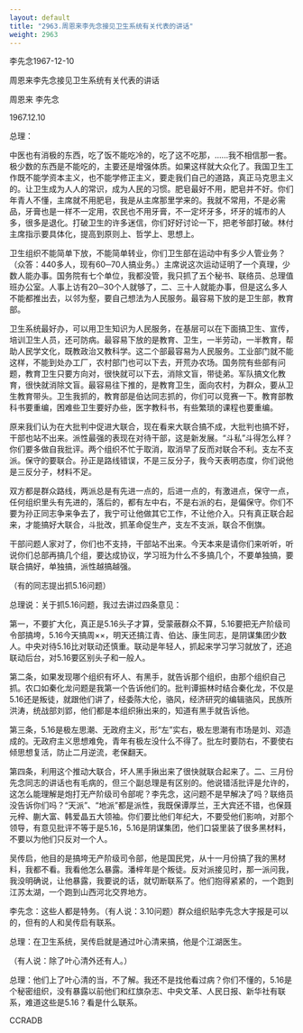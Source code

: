 ```yaml
---
layout: default
title: "2963.周恩来李先念接见卫生系统有关代表的讲话"
weight: 2963
---
```


李先念1967-12-10

周恩来李先念接见卫生系统有关代表的讲话

周恩来 李先念

1967.12.10

总理：

中医也有消极的东西，吃了饭不能吃冷的，吃了这不吃那，……我不相信那一套。极少数的东西是不能吃的，主要还是增强体质。如果这样就大众化了。我国卫生工作既不能学资本主义，也不能学修正主义，要走我们自己的道路，真正马克思主义的。让卫生成为人人的常识，成为人民的习惯。肥皂最好不用，肥皂并不好。你们年青人不懂，主席就不用肥皂，我是从主席那里学来的。我就不常用，不是必需品，牙膏也是一样不一定用，农民也不用牙膏，不一定坏牙多，坏牙的城市的人多，很多是退化。打破卫生的许多迷信，你们好好讨论一下，把老爷部打破。林付主席指示要具体化，提高到原则上、哲学上、思想上。

卫生组织不能简单下放，不能简单转业，你们卫生部在运动中有多少人管业务？（众答：440多人，现有60─70人搞业务。）主席说这次运动证明了一个真理，少数人能办事。国务院有七个单位，我都没管，我只抓了五个秘书、联络员、总理值班办公室。人事上访有20─30个人就够了，二、三十人就能办事，但是这么多人不能都推出去，以邻为壑，要自己想法为人民服务。最容易下放的是卫生部，教育部。

卫生系统最好办，可以用卫生知识为人民服务，在基层可以在下面搞卫生、宣传，培训卫生人员，还可防病。最容易下放的是教育、卫生，一半劳动，一半教育，帮助人民学文化，既教政治又教科学。这二个部最容易为人民服务。工业部门就不能这样，不能到处办工厂，农村部门也可以下去，开荒办农场。国务院有些部有问题，教育卫生只要方向对，很快就可以下去，消除文盲，带徒弟。军队搞文化教育，很快就消除文盲。最容易往下推的，是教育卫生，面向农村，为群众，要从卫生教育带头。卫生我抓的，教育部是伯达同志抓的，你们可以竞赛一下。教育部教科书要重编，困难些卫生要好办些，医字教科书，有些繁琐的课程也要重编。

原来我们认为在大批判中促进大联合，现在看来大联合搞不成，大批判也搞不好，干部也站不出来。派性最强的表现在对待干部，这是新发展。“斗私”斗得怎么样？你们要多做自我批评。两个组织不忙于取消，取消早了反而对联合不利。支左不支派。保守的要联合。孙正是路线错误，不是三反分子，我今天表明态度，你们说他是三反分子，材料不足。

双方都是群众路线，两派总是有先进一点的，后进一点的，有激进点，保守一点，任何组织里头有先进的，落后的，都有左中右，不是右派的右，是偏保守。你们不要为孙正同志争来争去了，我宁可让他做其它工作，不让他介入。只有真正联合起来，才能搞好大联合，斗批改，抓革命促生产，支左不支派，联合不倒旗。

干部问题人家对了，你们也不支持，干部站不出来。今天本来是请你们来听听，听说你们总部再搞几个组，要达成协议，学习班为什么不多搞几个，不要单独搞，要联合搞好，单独搞，派性越搞越强。

（有的同志提出抓5.16问题）

总理说：关于抓5.16问题，我过去讲过四条意见：

第一，不要扩大化，真正是5.16头子才算，受蒙蔽群众不算，5.16要把无产阶级司令部搞垮，5.16今天搞周××，明天还搞江青、伯达、康生同志，是阴谋集团少数人。中央对待5.16比对联动还慎重。联动是年轻人，抓起来学习学习就放了，还追联动后台，对5.16要区别头子和一般人。

第二条，如果发现哪个组织有坏人、有黑手，就告诉那个组织，由那个组织自己抓。农口如秦化龙问题是我第一个告诉他们的。批判谭振林时结合秦化龙，不仅是5.16还是叛徒，就跟他们讲了，经委陈大伦，骆风，经济研究的编辑骆风，民族所洪涛，统战部刘郢，他们都是本组织揪出来的，知道有黑手就告诉他。

第三条，5.16是极左思潮、无政府主义，形“左”实右，极左思潮有市场是刘、邓造成的。无政府主义思想难免，青年有极左没什么不得了。批左时要防右，不要使右倾思想复活，防止二月逆流，老保翻天。

第四条，利用这个推动大联合，坏人黑手揪出来了很快就联合起来了。二、三月份先念同志的讲话也有毛病的，但三个副总理是有区别的。他说错活批评是允许的，这怎么能理解是炮打无产阶级司令部呢？李先念，这问题不是早解决了吗？联络员没告诉你们吗？“天派”、“地派”都是派性，我既保谭厚兰，王大宾还不错，也保聂元梓、蒯大富、韩爱晶五大领袖。你们要比他们年纪大，不要受他们影响，对那个领导，有意见批评不等于是5.16，5.16是阴谋集团，他们口袋里装了很多黑材料，不要以为他们只反对一个人。

吴传启，他目的是搞垮无产阶级司令部，他是国民党，从十一月份搞了我的黑材料，我都不看。我看他怎么暴露。潘梓年是个叛徒。反对派接见时，那一派问我，我没明确说，让他暴露，我要说的话，就切断联系了。他们抱得紧紧的，一个跑到江苏太湖，一个跑到山西河北交界地方。

李先念：这些人都是特务。（有人说：3.10问题）群众组织贴李先念大字报是可以的，但有的人和吴传启有联系。

总理：在卫生系统，吴传启就是通过叶心清来搞，他是个江湖医生。

（有人说：除了叶心清外还有人。）

总理：他们上了叶心清的当，不了解。我还不是找他看过病？你们不懂的，5.16是个秘密组织，没有暴露以前他们和红旗杂志、中央文革、人民日报、新华社有联系，难道这些是5.16？看是什么联系。

CCRADB

